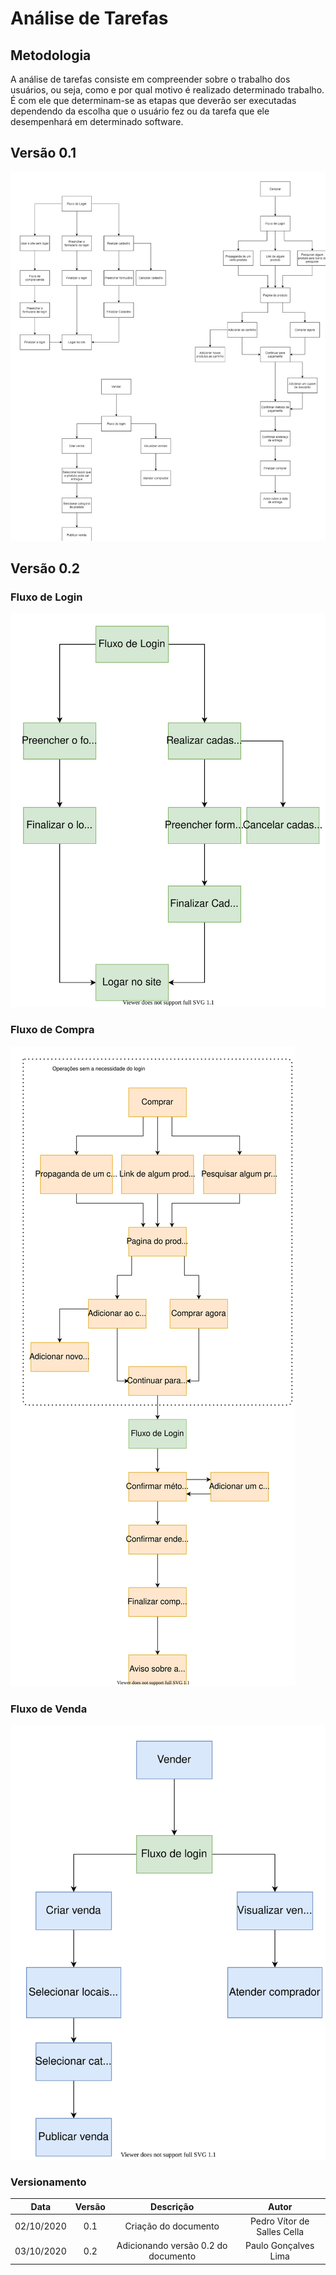 # Análise de Tarefas
## Metodologia
A análise de tarefas consiste em compreender sobre o trabalho dos usuários, ou seja, como e por qual motivo é realizado determinado trabalho. É com ele que determinam-se as etapas que deverão ser executadas dependendo da escolha que o usuário fez ou da tarefa que ele desempenhará em determinado software.

## Versão 0.1 

![Versão 0.1](./images/v1AT.jpeg ':size=50%')

## Versão 0.2 

### Fluxo de Login

![Fluxo de Login](./images/v0.2AT/LoginPath.svg ':size=50%')

### Fluxo de Compra

![Fluxo de compra](images/v0.2AT/BuyPath.svg ':size=50%')

### Fluxo de Venda

![Fluxo de venda](images/v0.2AT/SellPath.svg ':size=50%')

### Versionamento

|Data|Versão|Descrição|Autor|
|:-:|:-:|:-:|:-:|
|02/10/2020|0.1|Criação do documento| Pedro Vítor de Salles Cella|
|03/10/2020|0.2|Adicionando versão 0.2 do documento| Paulo Gonçalves Lima|
